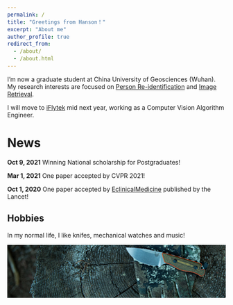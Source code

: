 ```yaml
---
permalink: /
title: "Greetings from Hanson！"
excerpt: "About me"
author_profile: true
redirect_from: 
  - /about/
  - /about.html
---
```



I’m now a graduate student at China University of Geosciences (Wuhan). My research interests are focused on [Person Re-identification](https://paperswithcode.com/task/person-re-identification) and [Image Retrieval](https://paperswithcode.com/task/image-retrieval).

I will move to [iFlytek](https://www.iflytek.com/index.html) mid next year, working as a Computer Vision Algorithm Engineer.

News
======
**Oct 9, 2021** Winning National scholarship for Postgraduates!
 
**Mar 1, 2021** One paper accepted by CVPR 2021!

**Oct 1, 2020** One paper accepted by [EclinicalMedicine](https://www.thelancet.com/journals/eclinm/home) published by the Lancet!


Hobbies
------
In my normal life, I like knifes, mechanical watches and music!

![Image text](https://raw.githubusercontent.com/hansonchen1996/hansonchen1996.github.io/master/images/Hunting_Knives.jpg)

